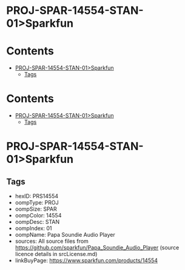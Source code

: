 
PROJ-SPAR-14554-STAN-01>Sparkfun
================================

Contents
========

* [PROJ-SPAR-14554-STAN-01>Sparkfun](#proj-spar-14554-stan-01sparkfun)
	* [Tags](#tags)

Contents
========

* [PROJ-SPAR-14554-STAN-01>Sparkfun](#proj-spar-14554-stan-01sparkfun)
	* [Tags](#tags)

# PROJ-SPAR-14554-STAN-01>Sparkfun

## Tags

- hexID: PRS14554
- oompType: PROJ
- oompSize: SPAR
- oompColor: 14554
- oompDesc: STAN
- oompIndex: 01
- oompName: Papa Soundie Audio Player
- sources: All source files from https://github.com/sparkfun/Papa_Soundie_Audio_Player (source licence details in srcLicense.md)
- linkBuyPage: https://www.sparkfun.com/products/14554
